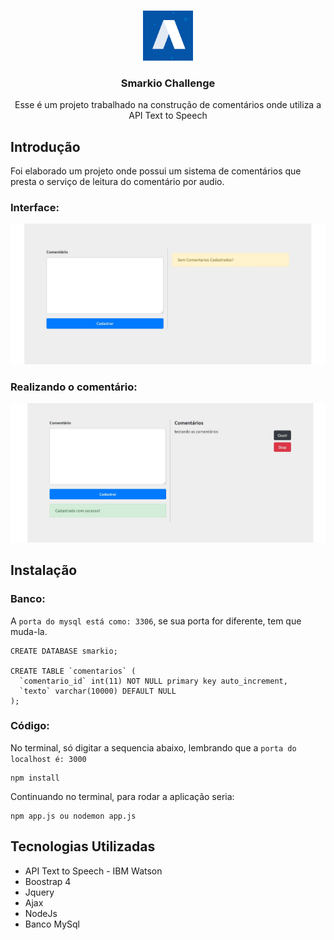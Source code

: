 <!-- PROJECT LOGO -->
<br />
<p align="center">
  <a href="https://github.com/othneildrew/Best-README-Template">
    <img src="logo-Smarkio.png" alt="Logo" width="80" height="80">
  </a>

  <h3 align="center">Smarkio Challenge</h3>

  <p align="center">
    Esse é um projeto trabalhado na construção de comentários onde utiliza a API Text to Speech
    <br />
  </p>
</p>

## Introdução 
Foi elaborado um projeto onde possui um sistema de comentários que presta o serviço de leitura do comentário por audio.

### Interface:
![Screenshot](imagem1.jpg)

### Realizando o comentário:
![Screenshot](imagem2.jpg)

## Instalação

### Banco:
A `porta do mysql está como: 3306`, se sua porta for diferente, tem que muda-la.
```
CREATE DATABASE smarkio;

CREATE TABLE `comentarios` (
  `comentario_id` int(11) NOT NULL primary key auto_increment,
  `texto` varchar(10000) DEFAULT NULL
);

```
### Código:
No terminal, só digitar a sequencia abaixo, lembrando que a `porta do localhost é: 3000`
```
npm install
```
Continuando no terminal, para rodar a aplicação seria:
```
npm app.js ou nodemon app.js
```
## Tecnologias Utilizadas 

* API Text to Speech - IBM Watson
* Boostrap 4
* Jquery
* Ajax
* NodeJs
* Banco MySql
